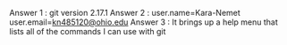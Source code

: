 Answer 1 : git version 2.17.1
Answer 2 : user.name=Kara-Nemet
           user.email=kn485120@ohio.edu
Answer 3 : It brings up a help menu that lists all of the commands I can use with git 